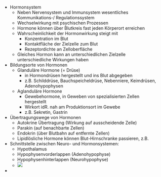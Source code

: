- Hormonsystem
    - Neben Nervensystem und Immunsystem wesentliches Kommunikations-/ Regulationssystem
    - Wechselwirkung mit psychischen Prozessen
    - Hormone können über Blutkreis fast jeden Körperort erreichen
    - Wahrscheinlichkeit der Hormonwirkung steigt mit
        - Konzentration im Blut
        - Kontaktfläche der Zielzelle zum Blut
        - Rezeptordichte an Zelloberfläche
    - Gleiches Hormon kann an unterschiedlichen Zielzelle unterschiedliche Wirkungen haben
- Bildungsorte von Hormonen
    - Glanduläre Hormone (= Drüse)
        - in Hormondrüsen hergestellt und ins Blut abgegeben
        - z.B. Schilddrüse, Bauchspeicheldrüse, Nebenniere, Keimdrüsen, Adenohypophysen
    - Aglanduläre Hormone
        - Gewebehormone, in Geweben von spezialisierten Zellen hergestellt
        - Wirkort idR. nah am Produktionsort im Gewebe
        - z.B. Sekretin, Gastrin
- Übertragungswege von Hormonen
    - Autokrine Übertragung (Wirkung auf ausscheidende Zelle)
    - Parakin (auf benachbarte Zellen)
    - Endokrin (über Blutbahn auf entfernte Zellen)
    - Lipidlösliche Hormone können Blut-Hirnschranke passieren, z.B. 
- Schnittstelle zwischen Neuro- und Hormonsystemen: 
    - Hypothalamus
    - Hypophysenvorderlappen (Adenohypophyse)
    - Hypophysenhinterlappen (Neurohypophyse)
    - ![](https://firebasestorage.googleapis.com/v0/b/firescript-577a2.appspot.com/o/imgs%2Fapp%2Fssoenksen%2FkhCIsI4HwM.png?alt=media&token=66940482-bd65-4151-b613-6a123cdf32ae)
- 
